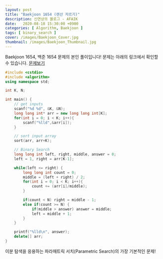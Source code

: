 ```yaml
---
layout: post
title: "Baekjoon 1654 (랜선 자르기)"
description: 신연상의 블로그 - AFAIK
date:   2020-08-18 15:30:00 +0900
categories: [ Algorithm, Baekjoon ]
tags: [ binary_search ]
cover: /images/Baekjoon_Cover.jpg
thumbnail: /images/Baekjoon_Thumbnail.jpg
---
```


Baekjoon 1654, 백준 1654 문제의 본인 풀이입니다!
문제는 아래의 링크에서 확인할 수 있습니다.
[문제보기][prob]
<!-- more -->
```c++
#include <cstdio>
#include <algorithm>
using namespace std;

int K, N;

int main() {
    // get inputs
    scanf("%d %d", &K, &N);
    long long int* arr = new long long int[K];
    for(int i = 0; i < K; i++){
        scanf("%lld",&arr[i]);
    }

    // sort input array
    sort(arr, arr+K);

    // Binary Search
    long long int left, right, middle, answer = 0;
    left = 1, right = arr[K-1];

    while(left <= right) {
        long long int count = 0;
        middle = (left + right) / 2;
        for(int i = 0; i < K; i++){
            count += (arr[i]/middle);
        }

        if(count < N) right = middle - 1;
        else if(count >= N) {
            if(middle > answer) answer = middle;
            left = middle + 1;
        }
    }

    printf("%lld\n", answer);
    delete[] arr;
}
```

이분 탐색을 응용하는 파라매트릭 서치(Parametric Search)의 가장 기본적인 문제!

[prob]: https://www.acmicpc.net/problem/1654